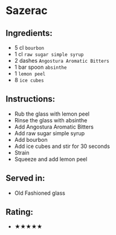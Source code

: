 # Sazerac

## Ingredients:
- 5 cl `bourbon` <!-- - 5 cl `rye whiskey` -->
- 1 cl `raw sugar simple syrup`
- 2 dashes `Angostura Aromatic Bitters` <!-- - 2 dashes `Peychaud's Bitters` -->
- 1 bar spoon `absinthe`
- 1 `lemon peel`
- 8 `ice cubes`

## Instructions:
- Rub the glass with lemon peel
- Rinse the glass with absinthe
- Add Angostura Aromatic Bitters <!-- - Add Peychaud's Bitters -->
- Add raw sugar simple syrup
- Add bourbon <!-- - Add rye whiskey -->
- Add ice cubes and stir for 30 seconds
- Strain
- Squeeze and add lemon peel

## Served in:
- Old Fashioned glass

## Rating:
- ★★★★★